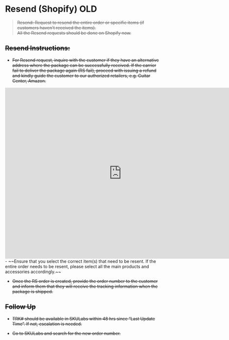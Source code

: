 # Resend (Shopify) OLD

> ~~Resend: Request to resend the entire order or specific items (if customers haven't received the items).~~
~~<br>~~
~~All the Resend requests should be done on Shopify now.~~

## ~~Resend Instructions:~~


- ~~For Resend request, inquire with the customer if they have an alternative address where the package can be successfully received. If the carrier fail to deliver the package again (RS fail), proceed with issuing a refund and kindly guide the customer to our authorized retailers, e.g. Guitar Center, Amazon.~~
<iframe src="https://docs.google.com/presentation/d/e/2PACX-1vTaTkuW7BY5E8AQZWg2xQr1lsZR89S2Rn-ZAbi_h72JPZ2tnWKHnOczkcOdrE15qFwdKMrZppQFugIb/embed?start=false&loop=false" frameborder="0" width="760" height="560" allowfullscreen="true" mozallowfullscreen="true" webkitallowfullscreen="true"></iframe>
-   ~~Ensure that you select the correct item(s) that need to be resent. If the entire order needs to be resent, please select all the main products and accessories accordingly.~~ 

- ~~Once the RS order is created, provide the order number to the customer and inform them that they will receive the tracking information when the package is shipped.~~ 


## ~~Follow Up~~

-  ~~TRK# should be available in SKULabs within 48 hrs since “Last Update Time”. If not, escalation is needed.~~

- ~~Go to SKULabs and search for the new order number.~~